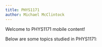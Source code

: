```yaml
---
title: PHYS1171
author: Michael McClintock
---
```


Welcome to PHYS1171 mobile content!

Below are some topics studied in PHYS1171:

<!-- vim: set ft=pdc: -->
